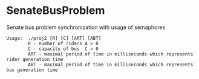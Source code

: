 # SenateBusProblem
Senate bus problem synchronization with usage of semaphores

    Usage:  ./proj2 [R] [C] [ART] [ABT]
            R - number of riders A > 0
            C - capacity of bus  C > 0
            ART - maximal period of time in milliseconds which represents rider generation time
            ABT - maximal period of time in milliseconds which represents bus generation time
